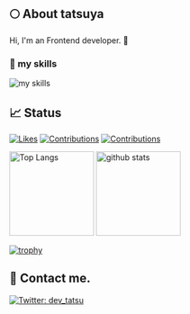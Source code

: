 ## 🌕 About tatsuya
Hi, I'm an Frontend developer. 🤝

### 🌱 my skills
<img alt="my skills" src="https://skillicons.dev/icons?theme=light&perline=8&i=ts,js,html,css,jquery,react,nextjs,nuxtjs,vue,sass,tailwind,netlify,aws,git,github,figma,rust,opencv,raspberrypi" />


## 📈 Status
[![Likes](https://badgen.org/img/zenn/devtatsu/likes?style=plastic)](https://zenn.dev/devtatsu)
[![Contributions](https://badgen.org/img/qiita/bsj-t-endo/contributions?style=plastic)](https://qiita.com/bsj-t-endo)
[![Contributions](https://badgen.org/img/qiita/dev_tatsu/contributions?style=plastic)](https://qiita.com/dev_tatsu)

<p align="left"> 
  <img alt="Top Langs" height="150px" src="https://github-readme-stats.vercel.app/api/top-langs/?username=kmno4hno3&layout=compact&show_icons=true" />
  <img alt="github stats" height="150px" src="https://github-readme-stats.vercel.app/api?username=kmno4hno3" />
</p>

[![trophy](https://github-profile-trophy.vercel.app/?username=tsuki-lab&margin-w=5)](https://github.com/kmno4hno3/)

## 📨 Contact me.

[![Twitter: dev_tatsu](https://img.shields.io/twitter/follow/dev_tatsu?style=social)](https://x.com/dev_tatsu)
